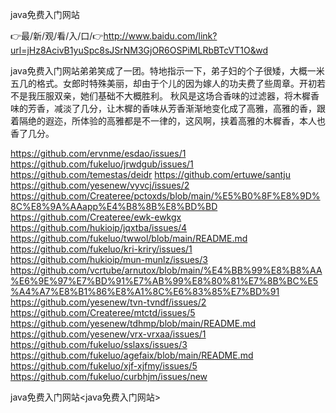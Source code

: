 java免费入门网站

👉最/新/观/看/入/口/👉http://www.baidu.com/link?url=jHz8AcivB1yuSpc8sJSrNM3GjOR6OSPiMLRbBTcVT1O&wd

java免费入门网站弟弟笑成了一团。特地指示一下，弟子妇的个子很矮，大概一米五几的格式。女郎时特殊美丽，却由于个儿的因为嫁人的功夫费了些周章。开初若不是我压服双亲，她们基础不大概胜利。
秋风是这场合香味的过滤器，将木樨香味的芳香，减淡了几分，让木樨的香味从芳香渐渐地变化成了高雅，高雅的香，跟着隔绝的遐迩，所体验的高雅都是不一律的，这风啊，挟着高雅的木樨香，本人也香了几分。


https://github.com/ervnme/esdao/issues/1
https://github.com/fukeluo/jrwdgub/issues/1
https://github.com/temestas/deidr
https://github.com/ertuwe/santju
https://github.com/yesenew/vyvcj/issues/2
https://github.com/Createree/pctoxds/blob/main/%E5%B0%8F%E8%9D%8C%E8%9A%AAapp%E4%B8%8B%E8%BD%BD
https://github.com/Createree/ewk-ewkgx
https://github.com/hukioip/jqxtba/issues/4
https://github.com/fukeluo/twwol/blob/main/README.md
https://github.com/fukeluo/kri-kriry/issues/1
https://github.com/hukioip/mun-munlz/issues/3
https://github.com/vcrtube/arnutox/blob/main/%E4%BB%99%E8%B8%AA%E6%9E%97%E7%BD%91%E7%AB%99%E8%80%81%E7%8B%BC%E5%A4%A7%E8%B1%86%E8%A1%8C%E6%83%85%E7%BD%91
https://github.com/yesenew/tvn-tvndf/issues/2
https://github.com/Createree/mtctd/issues/5
https://github.com/yesenew/tdhmp/blob/main/README.md
https://github.com/yesenew/vrx-vrxaa/issues/1
https://github.com/fukeluo/sslaxs/issues/3
https://github.com/fukeluo/agefaix/blob/main/README.md
https://github.com/fukeluo/xjf-xjfmy/issues/5
https://github.com/fukeluo/curbhjm/issues/new

java免费入门网站&lt;java免费入门网站>
